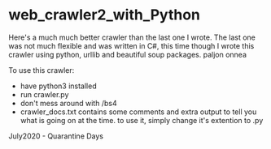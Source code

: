 # web_crawler2_with_Python
Here's a much much better crawler than the last one I wrote. The last one was not much flexible and was written in C#, this time though I wrote this crawler using python, urllib and beautiful soup packages. paljon onnea


To use this crawler:
- have python3 installed
- run crawler.py
- don't mess around with /bs4
- crawler_docs.txt contains some comments and extra output to tell you what is going on at the time. to use it, simply change it's extention to .py

July2020 - Quarantine Days

